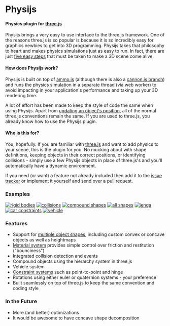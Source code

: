 Physijs
=======
#### Physics plugin for [three.js](https://github.io/mrdoob/three.js)

Physijs brings a very easy to use interface to the three.js framework. One of the reasons three.js is so popular is because it is so incredibly easy for graphics newbies to get into 3D programming. Physijs takes that philosophy to heart and makes physics simulations just as easy to run. In fact, there are just [five easy steps](https://github.io/chandlerprall/Physijs/wiki/Basic-Setup) that must be taken to make a 3D scene come alive.

#### How does Physijs work?
Physijs is built on top of [ammo.js](https://github.io/kripken/ammo.js/) (although there is also a [cannon.js branch](https://github.io/chandlerprall/Physijs/tree/cannon)) and runs the physics simulation in a separate thread (via web worker) to avoid impacting in your application's performance and taking up your 3D rendering time.

A lot of effort has been made to keep the style of code the same when using Physijs. Apart from [updating an object's position](https://github.io/chandlerprall/Physijs/wiki/Updating-an-object's-position-&-rotation), all of the normal three.js conventions remain the same. If you are used to three.js, you already know how to use the Physijs plugin.

#### Who is this for?
You, hopefully. If you are familiar with [three.js](https://github.io/mrdoob/three.js) and want to add physics to your scene, this is the plugin for you. No mucking about with shape definitions, keeping objects in their correct positions, or identifying collisions - simply use a few Physijs objects in place of three.js's and you'll automatically have a dynamic environment.

If you need (or want) a feature not already included then add it to the [issue tracker](https://github.io/chandlerprall/Physijs/issues) or implement it yourself and send over a pull request.

### Examples
[![rigid bodies](http://chandlerprall.github.io/Physijs/examples/body.jpg)](http://chandlerprall.github.io/Physijs/examples/body.html)
[![collisions](http://chandlerprall.github.io/Physijs/examples/collisions.jpg)](http://chandlerprall.github.io/Physijs/examples/collisions.html)
[![compound shapes](http://chandlerprall.github.io/Physijs/examples/compound.jpg)](http://chandlerprall.github.io/Physijs/examples/compound.html)
[![all shapes](http://chandlerprall.github.io/Physijs/examples/shapes.jpg)](http://chandlerprall.github.io/Physijs/examples/shapes.html)
[![jenga](http://chandlerprall.github.io/Physijs/examples/jenga.jpg)](http://chandlerprall.github.io/Physijs/examples/jenga.html)
[![car constraints](http://chandlerprall.github.io/Physijs/examples/constraints_car.jpg)](http://chandlerprall.github.io/Physijs/examples/constraints_car.html)
[![vehicle](http://chandlerprall.github.io/Physijs/examples/vehicle.jpg)](http://chandlerprall.github.io/Physijs/examples/vehicle.html)

### Features
* Support for [multiple object shapes](https://github.io/chandlerprall/Physijs/wiki/Basic-Shapes), including custom convex or concave objects as well as heightmaps
* [Material system](https://github.io/chandlerprall/Physijs/wiki/Materials) provides simple control over friction and restitution ("bounciness")
* Integrated collision detection and events
* Compound objects using the hierarchy system in three.js
* Vehicle system
* [Constraint systems](https://github.io/chandlerprall/Physijs/wiki/Constraints) such as point-to-point and hinge
* Rotations using either euler or quaternion systems - your preference
* Built seamlessly on top of three.js to keep the same convention and coding style

### In the Future
* More (and better) optimizations
* It would be awesome to have concave shape decomposition
